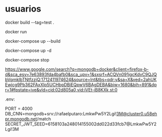 # usuarios



docker build --tag=test .

docker run

docker-compose up --build

docker-compose up -d

docker-compose stop 



https://www.google.com/search?q=mongodb+docker&client=firefox-b-d&sca_esv=7e63893fda4bafb0&sca_upv=1&sxsrf=ACQVn091jgcKdvC9QJQbVqmkIbTNtfzzjQ:1712411974624&source=lnt&tbs=qdr:y&sa=X&ved=2ahUKEwjcg9Pb362FAxXlp5UCHbpDBiEQpwV6BAgDEBA&biw=1680&bih=891&dpr=1#fpstate=ive&vld=cid:02d805a0,vid:iVEt-iB8KXk,st:0


.env:

PORT = 4000
DB_CNN=mongodb+srv://rafaelputaro:LmkwPw5Y2Lgi!3M@cluster0.u58ehpr.mongodb.net/match
SECRET_JWT_SEED=6158103a248014155002dd022d33fcb7@LmkwPw5Y2Lgi!3M